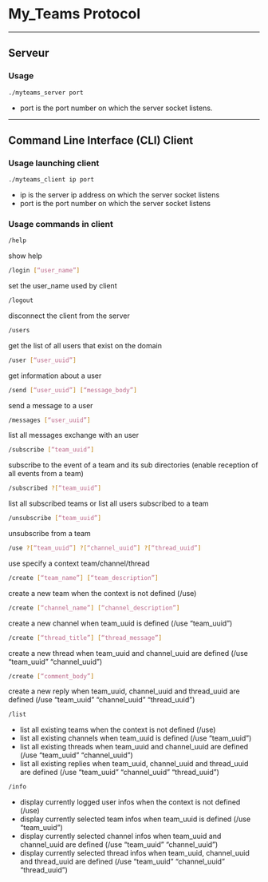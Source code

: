 # My_Teams Protocol
***
## Serveur
### Usage
```bash
./myteams_server port
```
- port is the port number on which the server socket listens.
***
## Command Line Interface (CLI) Client
### Usage launching client
```bash
./myteams_client ip port
```
- ip is the server ip address on which the server socket listens
- port is the port number on which the server socket listens
### Usage commands in client
```bash
/help
```
show help
```bash
/login [“user_name”]
```
set the user_name used by client
```bash
/logout
```
disconnect the client from the server
```bash
/users
```
get the list of all users that exist on the domain
```bash
/user [“user_uuid”]
```
get information about a user
```bash
/send [“user_uuid”] [“message_body”]
```
send a message to a user
```bash
/messages [“user_uuid”]
```
list all messages exchange with an user
```bash
/subscribe [“team_uuid”]
```
subscribe to the event of a team and its sub directories (enable reception of all events from a team)
```bash
/subscribed ?[“team_uuid”]
```
list all subscribed teams or list all users subscribed to a team
```bash
/unsubscribe [“team_uuid”]
```
unsubscribe from a team
```bash
/use ?[“team_uuid”] ?[“channel_uuid”] ?[“thread_uuid”]
```
use specify a context team/channel/thread
```bash
/create [“team_name”] [“team_description”]
```
create a new team when the context is not defined (/use)
```bash
/create [“channel_name”] [“channel_description”]
```
create a new channel when team_uuid is defined (/use “team_uuid”)
```bash
/create [“thread_title”] [“thread_message”]
```
create a new thread when team_uuid and channel_uuid are defined (/use “team_uuid” “channel_uuid”)
```bash
/create [“comment_body”]
```
create a new reply when team_uuid, channel_uuid and thread_uuid are defined (/use “team_uuid” “channel_uuid” “thread_uuid”)
```bash
/list
```
- list all existing teams when the context is not defined (/use)
- list all existing channels when team_uuid is defined (/use “team_uuid”)
- list all existing threads when team_uuid and channel_uuid are defined (/use “team_uuid” “channel_uuid”)
- list all existing replies when team_uuid, channel_uuid and thread_uuid are defined (/use “team_uuid” “channel_uuid” “thread_uuid”)
```bash
/info
```
- display currently logged user infos when the context is not defined (/use)
- display currently selected team infos when team_uuid is defined (/use “team_uuid”)
- display currently selected channel infos when team_uuid and channel_uuid are defined (/use “team_uuid” “channel_uuid”)
- display currently selected thread infos when team_uuid, channel_uuid and thread_uuid are defined (/use “team_uuid” “channel_uuid” “thread_uuid”)
